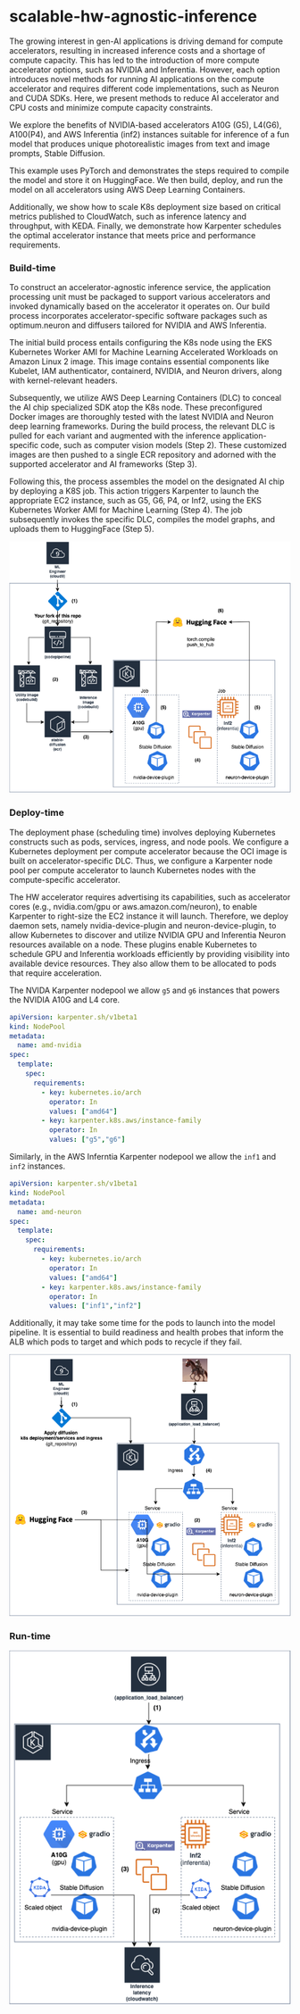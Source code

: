 # scalable-hw-agnostic-inference

The growing interest in gen-AI applications is driving demand for compute accelerators, resulting in increased inference costs and a shortage of compute capacity. This has led to the introduction of more compute accelerator options, such as NVIDIA and Inferentia. However, each option introduces novel methods for running AI applications on the compute accelerator and requires different code implementations, such as Neuron and CUDA SDKs. Here, we present methods to reduce AI accelerator and CPU costs and minimize compute capacity constraints. 

We explore the benefits of NVIDIA-based accelerators A10G (G5), L4(G6), A100(P4), and AWS Inferentia (inf2) instances suitable for inference of a fun model that produces unique photorealistic images from text and image prompts, Stable Diffusion.

This example uses PyTorch and demonstrates the steps required to compile the model and store it on HuggingFace. We then build, deploy, and run the model on all accelerators using AWS Deep Learning Containers.

Additionally, we show how to scale K8s deployment size based on critical metrics published to CloudWatch, such as inference latency and throughput, with KEDA. Finally, we demonstrate how Karpenter schedules the optimal accelerator instance that meets price and performance requirements.

### Build-time
To construct an accelerator-agnostic inference service, the application processing unit must be packaged to support various accelerators and invoked dynamically based on the accelerator it operates on. Our build process incorporates accelerator-specific software packages such as optimum.neuron and diffusers tailored for NVIDIA and AWS Inferentia.

The initial build process entails configuring the K8s node using the EKS Kubernetes Worker AMI for Machine Learning Accelerated Workloads on Amazon Linux 2 image. This image contains essential components like Kubelet, IAM authenticator, containerd, NVIDIA, and Neuron drivers, along with kernel-relevant headers.

Subsequently, we utilize AWS Deep Learning Containers (DLC) to conceal the AI chip specialized SDK atop the K8s node. These preconfigured Docker images are thoroughly tested with the latest NVIDIA and Neuron deep learning frameworks. During the build process, the relevant DLC is pulled for each variant and augmented with the inference application-specific code, such as computer vision models (Step 2). These customized images are then pushed to a single ECR repository and adorned with the supported accelerator and AI frameworks (Step 3).

Following this, the process assembles the model on the designated AI chip by deploying a K8S job. This action triggers Karpenter to launch the appropriate EC2 instance, such as G5, G6, P4, or Inf2, using the EKS Kubernetes Worker AMI for Machine Learning (Step 4). The job subsequently invokes the specific DLC, compiles the model graphs, and uploads them to HuggingFace (Step 5).

![alt text](/aws-gpu-neuron-eks-sample-model-build.png)
### Deploy-time

The deployment phase (scheduling time) involves deploying Kubernetes constructs such as pods, services, ingress, and node pools. We configure a Kubernetes deployment per compute accelerator because the OCI image is built on accelerator-specific DLC. Thus, we configure a Karpenter node pool per compute accelerator to launch Kubernetes nodes with the compute-specific accelerator.

The HW accelerator requires advertising its capabilities, such as accelerator cores (e.g., nvidia.com/gpu or aws.amazon.com/neuron), to enable Karpenter to right-size the EC2 instance it will launch. Therefore, we deploy daemon sets, namely nvidia-device-plugin and neuron-device-plugin, to allow Kubernetes to discover and utilize NVIDIA GPU and Inferentia Neuron resources available on a node. These plugins enable Kubernetes to schedule GPU and Inferentia workloads efficiently by providing visibility into available device resources. They also allow them to be allocated to pods that require acceleration.

The NVIDA Karpenter nodepool we allow `g5` and `g6` instances that powers the NVIDIA A10G and L4 core.
```yaml
apiVersion: karpenter.sh/v1beta1
kind: NodePool
metadata:
  name: amd-nvidia
spec:
  template:
    spec:
      requirements:
        - key: kubernetes.io/arch
          operator: In
          values: ["amd64"]
        - key: karpenter.k8s.aws/instance-family
          operator: In
          values: ["g5","g6"]
```
Similarly, in the AWS Inferntia Karpenter nodepool we allow the `inf1` and `inf2` instances.
```yaml
apiVersion: karpenter.sh/v1beta1
kind: NodePool
metadata:
  name: amd-neuron
spec:
  template:
    spec:
      requirements:
        - key: kubernetes.io/arch
          operator: In
          values: ["amd64"]
        - key: karpenter.k8s.aws/instance-family
          operator: In
          values: ["inf1","inf2"]
```

Additionally, it may take some time for the pods to launch into the model pipeline. It is essential to build readiness and health probes that inform the ALB which pods to target and which pods to recycle if they fail.

![alt text](/aws-gpu-neuron-eks-sample-model-deploy.png)
### Run-time
![alt text](/aws-gpu-neuron-eks-sample-model-run.png)
